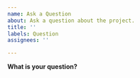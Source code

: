 ```yaml
---
name: Ask a Question
about: Ask a question about the project.
title: ''
labels: Question
assignees: ''

---
```


**What is your question?**